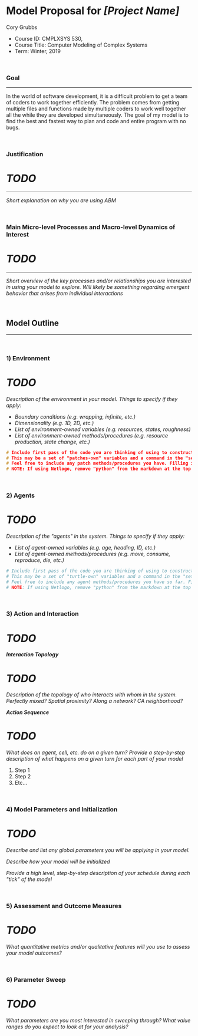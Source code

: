 # Model Proposal for _[Project Name]_

Cory Grubbs

* Course ID: CMPLXSYS 530,
* Course Title: Computer Modeling of Complex Systems
* Term: Winter, 2019



&nbsp; 

### Goal 
*****
 
In the world of software development, it is a difficult problem to get a team of coders to work together efficiently. The problem comes from getting multiple files and functions made by multiple coders to work well together all the while they are developed simultaneously. The goal of my model is to find the best and fastest way to plan and code and entire program with no bugs.

&nbsp;  
### Justification
# *TODO*
****
_Short explanation on why you are using ABM_

&nbsp; 
### Main Micro-level Processes and Macro-level Dynamics of Interest
# *TODO*
****

_Short overview of the key processes and/or relationships you are interested in using your model to explore. Will likely be something regarding emergent behavior that arises from individual interactions_

&nbsp; 


## Model Outline
****
&nbsp; 
### 1) Environment
# *TODO*
_Description of the environment in your model. Things to specify *if they apply*:_

* _Boundary conditions (e.g. wrapping, infinite, etc.)_
* _Dimensionality (e.g. 1D, 2D, etc.)_
* _List of environment-owned variables (e.g. resources, states, roughness)_
* _List of environment-owned methods/procedures (e.g. resource production, state change, etc.)_


```cpp
# Include first pass of the code you are thinking of using to construct your environment
# This may be a set of "patches-own" variables and a command in the "setup" procedure, a list, an array, or Class constructor
# Feel free to include any patch methods/procedures you have. Filling in with pseudocode is ok! 
# NOTE: If using Netlogo, remove "python" from the markdown at the top of this section to get a generic code block
```

&nbsp; 

### 2) Agents
# *TODO*
 
 _Description of the "agents" in the system. Things to specify *if they apply*:_
 
* _List of agent-owned variables (e.g. age, heading, ID, etc.)_
* _List of agent-owned methods/procedures (e.g. move, consume, reproduce, die, etc.)_


```python
# Include first pass of the code you are thinking of using to construct your agents
# This may be a set of "turtle-own" variables and a command in the "setup" procedure, a list, an array, or Class constructor
# Feel free to include any agent methods/procedures you have so far. Filling in with pseudocode is ok! 
# NOTE: If using Netlogo, remove "python" from the markdown at the top of this section to get a generic code block
```

&nbsp; 

### 3) Action and Interaction
# *TODO*
 
**_Interaction Topology_**
# *TODO*

_Description of the topology of who interacts with whom in the system. Perfectly mixed? Spatial proximity? Along a network? CA neighborhood?_
 
**_Action Sequence_**
# *TODO*

_What does an agent, cell, etc. do on a given turn? Provide a step-by-step description of what happens on a given turn for each part of your model_

1. Step 1
2. Step 2
3. Etc...

&nbsp; 
### 4) Model Parameters and Initialization
# *TODO*

_Describe and list any global parameters you will be applying in your model._

_Describe how your model will be initialized_

_Provide a high level, step-by-step description of your schedule during each "tick" of the model_

&nbsp; 

### 5) Assessment and Outcome Measures
# *TODO*

_What quantitative metrics and/or qualitative features will you use to assess your model outcomes?_

&nbsp; 

### 6) Parameter Sweep
# *TODO*

_What parameters are you most interested in sweeping through? What value ranges do you expect to look at for your analysis?_

